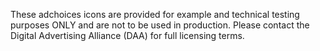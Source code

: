 These adchoices icons are provided for example and technical testing purposes ONLY and are not to be used in production.  Please contact the Digital Advertising Alliance (DAA) for full licensing terms. 
